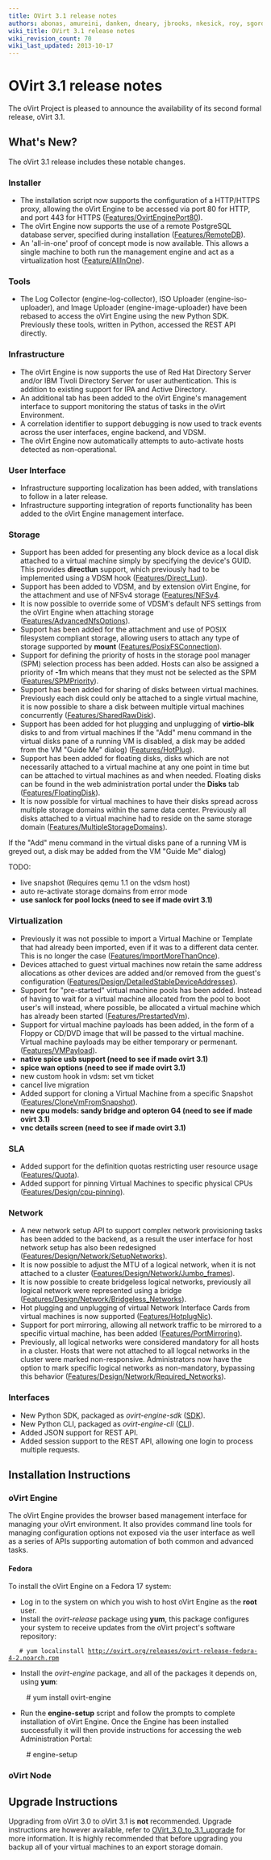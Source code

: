 ```yaml
---
title: OVirt 3.1 release notes
authors: abonas, amureini, danken, dneary, jbrooks, nkesick, roy, sgordon, val0x00ff
wiki_title: OVirt 3.1 release notes
wiki_revision_count: 70
wiki_last_updated: 2013-10-17
---
```


# OVirt 3.1 release notes

The oVirt Project is pleased to announce the availability of its second formal release, oVirt 3.1.

## What's New?

The oVirt 3.1 release includes these notable changes.

### Installer

*   The installation script now supports the configuration of a HTTP/HTTPS proxy, allowing the oVirt Engine to be accessed via port 80 for HTTP, and port 443 for HTTPS ([Features/OvirtEnginePort80](Features/OvirtEnginePort80)).
*   The oVirt Engine now supports the use of a remote PostgreSQL database server, specified during installation ([Features/RemoteDB](Features/RemoteDB)).
*   An 'all-in-one' proof of concept mode is now available. This allows a single machine to both run the management engine and act as a virtualization host ([Feature/AllInOne](Feature/AllInOne)).

### Tools

*   The Log Collector (engine-log-collector), ISO Uploader (engine-iso-uploader), and Image Uploader (engine-image-uploader) have been rebased to access the oVirt Engine using the new Python SDK. Previously these tools, written in Python, accessed the REST API directly.

### Infrastructure

*   The oVirt Engine is now supports the use of Red Hat Directory Server and/or IBM Tivoli Directory Server for user authentication. This is addition to existing support for IPA and Active Directory.
*   An additional tab has been added to the oVirt Engine's management interface to support monitoring the status of tasks in the oVirt Environment.
*   A correlation identifier to support debugging is now used to track events across the user interfaces, engine backend, and VDSM.
*   The oVirt Engine now automatically attempts to auto-activate hosts detected as non-operational.

### User Interface

*   Infrastructure supporting localization has been added, with translations to follow in a later release.
*   Infrastructure supporting integration of reports functionality has been added to the oVirt Engine management interface.

### Storage

*   Support has been added for presenting any block device as a local disk attached to a virtual machine simply by specifying the device's GUID. This provides **directlun** support, which previously had to be implemented using a VDSM hook ([Features/Direct_Lun](Features/Direct_Lun)).
*   Support has been added to VDSM, and by extension oVirt Engine, for the attachment and use of NFSv4 storage ([Features/NFSv4](Features/NFSv4).
*   It is now possible to override some of VDSM's default NFS settings from the oVirt Engine when attaching storage ([Features/AdvancedNfsOptions](Features/AdvancedNfsOptions)).
*   Support has been added for the attachment and use of POSIX filesystem compliant storage, allowing users to attach any type of storage supported by **mount** ([Features/PosixFSConnection](Features/PosixFSConnection)).
*   Support for defining the priority of hosts in the storage pool manager (SPM) selection process has been added. Hosts can also be assigned a priority of **-1**m which means that they must not be selected as the SPM ([Features/SPMPriority](Features/SPMPriority)).
*   Support has been added for sharing of disks between virtual machines. Previously each disk could only be attached to a single virtual machine, it is now possible to share a disk between multiple virtual machines concurrently ([Features/SharedRawDisk](Features/SharedRawDisk)).
*   Support has been added for hot plugging and unplugging of **virtio-blk** disks to and from virtual machines If the "Add" menu command in the virtual disks pane of a running VM is disabled, a disk may be added from the VM "Guide Me" dialog) ([Features/HotPlug](Features/HotPlug)).
*   Support has been added for floating disks, disks which are not necessarily attached to a virtual machine at any one point in time but can be attached to virtual machines as and when needed. Floating disks can be found in the web administration portal under the **Disks** tab ([Features/FloatingDisk](Features/FloatingDisk)).
*   It is now possible for virtual machines to have their disks spread across multiple storage domains within the same data center. Previously all disks attached to a virtual machine had to reside on the same storage domain ([Features/MultipleStorageDomains](Features/MultipleStorageDomains)).

If the "Add" menu command in the virtual disks pane of a running VM is greyed out, a disk may be added from the VM "Guide Me" dialog)

TODO:

*   live snapshot (Requires qemu 1.1 on the vdsm host)
*   auto re-activate storage domains from error mode
*   **use sanlock for pool locks (need to see if made ovirt 3.1)**

### Virtualization

*   Previously it was not possible to import a Virtual Machine or Template that had already been imported, even if it was to a different data center. This is no longer the case ([Features/ImportMoreThanOnce](Features/ImportMoreThanOnce)).
*   Devices attached to guest virtual machines now retain the same address allocations as other devices are added and/or removed from the guest's configuration ([Features/Design/DetailedStableDeviceAddresses](Features/Design/DetailedStableDeviceAddresses)).
*   Support for "pre-started" virtual machine pools has been added. Instead of having to wait for a virtual machine allocated from the pool to boot user's will instead, where possible, be allocated a virtual machine which has already been started ([Features/PrestartedVm](Features/PrestartedVm)).
*   Support for virtual machine payloads has been added, in the form of a Floppy or CD/DVD image that will be passed to the virtual machine. Virtual machine payloads may be either temporary or permenant.([Features/VMPayload](Features/VMPayload)).
*   **native spice usb support (need to see if made ovirt 3.1)**
*   **spice wan options (need to see if made ovirt 3.1)**
*   new custom hook in vdsm: set vm ticket
*   cancel live migration
*   Added support for cloning a Virtual Machine from a specific Snapshot ([Features/CloneVmFromSnapshot](Features/CloneVmFromSnapshot)).
*   **new cpu models: sandy bridge and opteron G4 (need to see if made ovirt 3.1)**
*   **vnc details screen (need to see if made ovirt 3.1)**

### SLA

*   Added support for the definition quotas restricting user resource usage ([Features/Quota](Features/Quota)).
*   Added support for pinning Virtual Machines to specific physical CPUs ([Features/Design/cpu-pinning](Features/Design/cpu-pinning)).

### Network

*   A new network setup API to support complex network provisioning tasks has been added to the backend, as a result the user interface for host network setup has also been redesigned ([Features/Design/Network/SetupNetworks](Features/Design/Network/SetupNetworks)).
*   It is now possible to adjust the MTU of a logical network, when it is not attached to a cluster ([Features/Design/Network/Jumbo_frames](Features/Design/Network/Jumbo_frames)).
*   It is now possible to create bridgeless logical networks, previously all logical network were represented using a bridge ([Features/Design/Network/Bridgeless_Networks](Features/Design/Network/Bridgeless_Networks)).
*   Hot plugging and unplugging of virtual Network Interface Cards from virtual machines is now supported ([Features/HotplugNic](Features/HotplugNic)).
*   Support for port mirroring, allowing all network traffic to be mirrored to a specific virtual machine, has been added ([Features/PortMirroring](Features/PortMirroring)).
*   Previously, all logical networks were considered mandatory for all hosts in a cluster. Hosts that were not attached to all logcal networks in the cluster were marked non-responsive. Administrators now have the option to mark specific logical networks as non-mandatory, bypassing this behavior ([Features/Design/Network/Required_Networks](Features/Design/Network/Required_Networks)).

### Interfaces

*   New Python SDK, packaged as *ovirt-engine-sdk* ([SDK](SDK)).
*   New Python CLI, packaged as *ovirt-engine-cli* ([CLI](CLI)).
*   Added JSON support for REST API.
*   Added session support to the REST API, allowing one login to process multiple requests.

## Installation Instructions

### oVirt Engine

The oVirt Engine provides the browser based management interface for managing your oVirt environment. It also provides command line tools for managing configuration options not exposed via the user interface as well as a series of APIs supporting automation of both common and advanced tasks.

#### Fedora

To install the oVirt Engine on a Fedora 17 system:

*   Log in to the system on which you wish to host oVirt Engine as the **root** user.
*   Install the *ovirt-release* package using **yum**, this package configures your system to receive updates from the oVirt project's software repository:

`   # yum localinstall `[`http://ovirt.org/releases/ovirt-release-fedora-4-2.noarch.rpm`](http://ovirt.org/releases/ovirt-release-fedora-4-2.noarch.rpm)

*   Install the *ovirt-engine* package, and all of the packages it depends on, using **yum**:

         # yum install ovirt-engine

*   Run the **engine-setup** script and follow the prompts to complete installation of oVirt Engine. Once the Engine has been installed successfully it will then provide instructions for accessing the web Administration Portal:

         # engine-setup

### oVirt Node

## Upgrade Instructions

Upgrading from oVirt 3.0 to oVirt 3.1 is **not** recommended. Upgrade instructions are however available, refer to [OVirt_3.0_to_3.1_upgrade](OVirt_3.0_to_3.1_upgrade) for more information. It is highly recommended that before upgrading you backup all of your virtual machines to an export storage domain.
